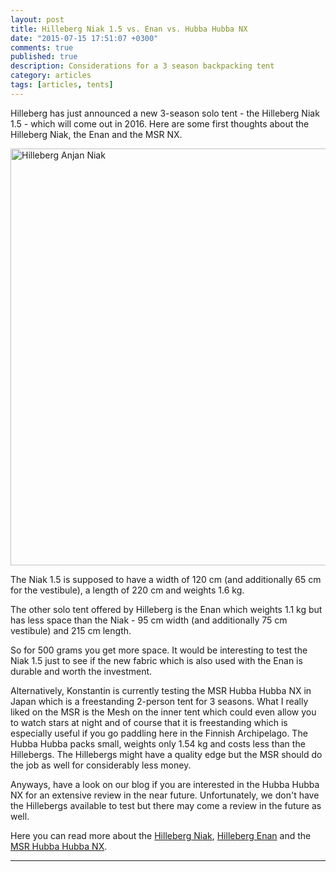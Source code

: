 ```yaml
---
layout: post
title: Hilleberg Niak 1.5 vs. Enan vs. Hubba Hubba NX
date: "2015-07-15 17:51:07 +0300"
comments: true
published: true
description: Considerations for a 3 season backpacking tent
category: articles
tags: [articles, tents]
---
```



Hilleberg has just announced a new 3-season solo tent - the Hilleberg Niak 1.5 - which will come out in 2016. Here are some first thoughts about the Hilleberg Niak, the Enan and the MSR NX.

<img src="https://farm9.staticflickr.com/8541/8648026950_c0f7a5fdac_b.jpg" width="1000" height="667" alt="Hilleberg Anjan Niak">

The Niak 1.5 is supposed to have a width of 120 cm (and additionally 65 cm for the vestibule), a length of 220 cm and weights 1.6 kg.

The other solo tent offered by Hilleberg is the Enan which weights 1.1 kg but has less space than the Niak - 95 cm width (and additionally 75 cm vestibule) and 215 cm length. 

So for 500 grams you get more space. It would be interesting to test the Niak 1.5 just to see if the new fabric which is also used with the Enan is durable and worth the investment.  

Alternatively, Konstantin is currently testing the MSR Hubba Hubba NX in Japan which is a freestanding 2-person tent for 3 seasons. What I really liked on the MSR is the Mesh on the inner tent which could even allow you to watch stars at night and of course that it is freestanding which is especially useful if you go paddling here in the Finnish Archipelago. The Hubba Hubba packs small, weights only 1.54 kg and costs less than the Hillebergs. The Hillebergs might have a quality edge but the MSR should do the job as well for considerably less money.

Anyways, have a look on our blog if you are interested in the Hubba Hubba NX for an extensive review in the near future. Unfortunately, we don't have the Hillebergs available to test but there may come a review in the future as well. 

Here you can read more about the [Hilleberg Niak](http://www.moosejaw.com/moosejaw/shop/product_Hilleberg-Niak-1-5-Person-Tent_10306870_10208_10000001_-1_), [Hilleberg Enan](http://www.moosejaw.com/moosejaw/shop/product_Hilleberg-Enan-1-Person-Tent_10274355_10208_10000001_-1_) and the [MSR Hubba Hubba NX](http://www.moosejaw.com/moosejaw/shop/product_MSR-Hubba-Hubba-NX-2-Person-Tent_10238367_10208_10000001_-1_).

---

<script type="text/javascript">
amzn_assoc_placement = "adunit0";
amzn_assoc_search_bar = "false";
amzn_assoc_tracking_id = "hikeve-20";
amzn_assoc_search_bar_position = "top";
amzn_assoc_ad_mode = "search";
amzn_assoc_ad_type = "smart";
amzn_assoc_marketplace = "amazon";
amzn_assoc_region = "US";
amzn_assoc_title = "Search Results from Amazon";
amzn_assoc_default_search_phrase = "MSR Hubba Hubba NX";
amzn_assoc_default_category = "All";
amzn_assoc_linkid = "330741f8294ab70702f9709e72539f77";
</script>
<script src="//z-na.amazon-adsystem.com/widgets/onejs?MarketPlace=US"></script>
